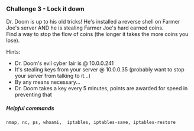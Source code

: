 ### Challenge 3 - Lock it down
Dr. Doom is up to his old tricks!  He's installed a reverse shell on Farmer Joe's server AND he is stealing Farmer Joe's hard earned coins.  
Find a way to stop the flow of coins (the longer it takes the more coins you lose).

Hints:
* Dr. Doom's evil cyber lair is @ 10.0.0.241 
* It's stealing keys from your server @ 10.0.0.35 (probably want to stop your server from talking to it...)
* By any means necessary...
* Dr. Doom takes a key every 5 minutes, points are awarded for speed in preventing that

##### Helpful commands
`nmap, nc, ps, whoami,  iptables, iptables-save, iptables-restore` 


